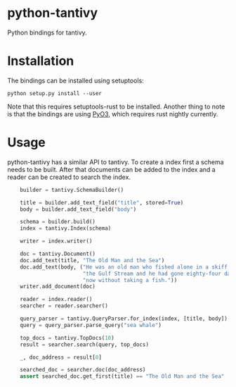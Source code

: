 python-tantivy
==============

Python bindings for tantivy.


# Installation

The bindings can be installed using setuptools:

    python setup.py install --user

Note that this requires setuptools-rust to be installed. Another thing to note
is that the bindings are using [PyO3](https://github.com/PyO3/pyo3), which
requires rust nightly currently.

# Usage

python-tantivy has a similar API to tantivy. To create a index first a schema
needs to be built. After that documents can be added to the index and a reader
can be created to search the index.

```python
    builder = tantivy.SchemaBuilder()

    title = builder.add_text_field("title", stored=True)
    body = builder.add_text_field("body")

    schema = builder.build()
    index = tantivy.Index(schema)

    writer = index.writer()

    doc = tantivy.Document()
    doc.add_text(title, "The Old Man and the Sea")
    doc.add_text(body, ("He was an old man who fished alone in a skiff in"
                        "the Gulf Stream and he had gone eighty-four days "
                        "now without taking a fish."))
    writer.add_document(doc)

    reader = index.reader()
    searcher = reader.searcher()

    query_parser = tantivy.QueryParser.for_index(index, [title, body])
    query = query_parser.parse_query("sea whale")

    top_docs = tantivy.TopDocs(10)
    result = searcher.search(query, top_docs)

    _, doc_address = result[0]

    searched_doc = searcher.doc(doc_address)
    assert searched_doc.get_first(title) == "The Old Man and the Sea"
```
